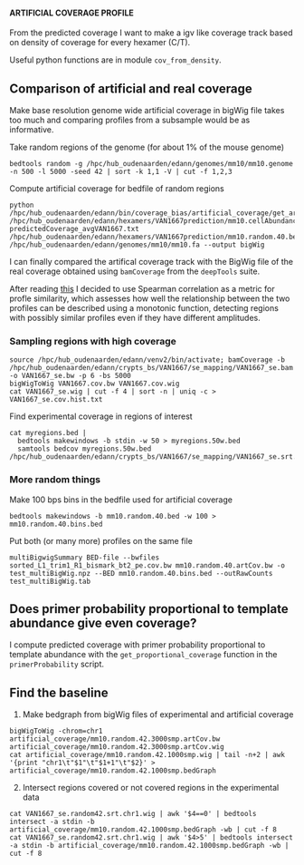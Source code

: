 #### ARTIFICIAL COVERAGE PROFILE
From the predicted coverage I want to make a igv like coverage track based on density of coverage for every hexamer (C/T).

Useful python functions are in module ```cov_from_density```.

## Comparison of artificial and real coverage
Make base resolution genome wide artificial coverage in bigWig file takes too much and comparing profiles from a
subsample would be as informative.

Take random regions of the genome (for about 1% of the mouse genome)
```
bedtools random -g /hpc/hub_oudenaarden/edann/genomes/mm10/mm10.genome -n 500 -l 5000 -seed 42 | sort -k 1,1 -V | cut -f 1,2,3
```
Compute artificial coverage for bedfile of random regions
```
python /hpc/hub_oudenaarden/edann/bin/coverage_bias/artificial_coverage/get_artificial_cov_from_bed.py /hpc/hub_oudenaarden/edann/hexamers/VAN1667prediction/mm10.cellAbundance.noN.csv.gz predictedCoverage_avgVAN1667.txt /hpc/hub_oudenaarden/edann/hexamers/VAN1667prediction/mm10.random.40.bed /hpc/hub_oudenaarden/edann/genomes/mm10/mm10.fa --output bigWig
```
I can finally compared the artifical coverage track with the BigWig file of the real coverage obtained using ```bamCoverage``` from the ```deepTools``` suite.

After reading [this](https://bioconductor.org/packages/3.7/bioc/vignettes/similaRpeak/inst/doc/similaRpeak.html) I decided to use Spearman correlation as a metric for profle similarity, which assesses how well the relationship between the two profiles can be described using a monotonic function, detecting regions with possibly similar profiles even if they have different amplitudes.

### Sampling regions with high coverage
```
source /hpc/hub_oudenaarden/edann/venv2/bin/activate; bamCoverage -b /hpc/hub_oudenaarden/edann/crypts_bs/VAN1667/se_mapping/VAN1667_se.bam -o VAN1667_se.bw -p 6 -bs 5000
bigWigToWig VAN1667.cov.bw VAN1667.cov.wig
cat VAN1667_se.wig | cut -f 4 | sort -n | uniq -c > VAN1667_se.cov.hist.txt

```

Find experimental coverage in regions of interest
```
cat myregions.bed |
  bedtools makewindows -b stdin -w 50 > myregions.50w.bed
  samtools bedcov myregions.50w.bed /hpc/hub_oudenaarden/edann/crypts_bs/VAN1667/se_mapping/VAN1667_se.srt.bam
```

### More random things

Make 100 bps bins in the bedfile used for artificial coverage
```
bedtools makewindows -b mm10.random.40.bed -w 100 > mm10.random.40.bins.bed
```

Put both (or many more) profiles on the same file
```
multiBigwigSummary BED-file --bwfiles sorted_L1_trim1_R1_bismark_bt2_pe.cov.bw mm10.random.40.artCov.bw -o test_multiBigWig.npz --BED mm10.random.40.bins.bed --outRawCounts test_multiBigWig.tab
```

## Does primer probability proportional to template abundance give even coverage?
I compute predicted coverage with primer probability proportional to template abundance with the ```get_proportional_coverage``` function in the ```primerProbability``` script.

## Find the baseline
1) Make bedgraph from bigWig files of experimental and artificial coverage
```
bigWigToWig -chrom=chr1 artificial_coverage/mm10.random.42.3000smp.artCov.bw artificial_coverage/mm10.random.42.3000smp.artCov.wig
cat artificial_coverage/mm10.random.42.1000smp.wig | tail -n+2 | awk '{print "chr1\t"$1"\t"$1+1"\t"$2}' > artificial_coverage/mm10.random.42.1000smp.bedGraph
```
2) Intersect regions covered or not covered regions in the experimental data
```
cat VAN1667_se.random42.srt.chr1.wig | awk '$4==0' | bedtools intersect -a stdin -b artificial_coverage/mm10.random.42.1000smp.bedGraph -wb | cut -f 8
cat VAN1667_se.random42.srt.chr1.wig | awk '$4>5' | bedtools intersect -a stdin -b artificial_coverage/mm10.random.42.1000smp.bedGraph -wb | cut -f 8
```
